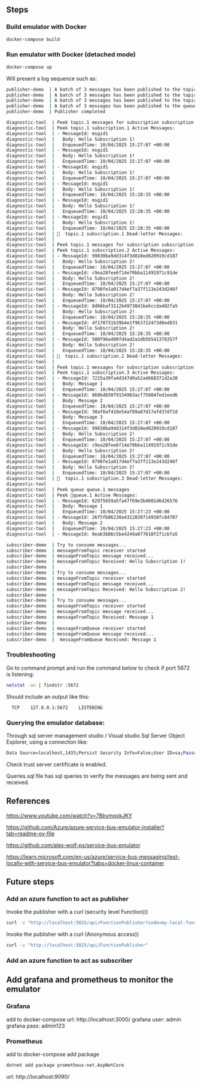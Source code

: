 ﻿## Steps

### Build emulator with Docker  

```bash
docker-compose build
```

### Run emulator with Docker (detached mode)

```bash
docker-compose up
```

Will present a log sequence such as:
```bash
publisher-demo  | A batch of 3 messages has been published to the topic.1. topic, for subscription.3 (no filter)
publisher-demo  | A batch of 3 messages has been published to the topic.1. topic, for subscription.2 filter
publisher-demo  | A batch of 3 messages has been published to the topic.1. topic, for subscription.1 filter
publisher-demo  | A batch of 3 messages has been published to the queue.1 queue.
publisher-demo  | Publisher completed
```

```bash
diagnostic-tool  | Peek topic.1 messages for subscription subscription.1
diagnostic-tool  | Peek topic.1 subscription.1 Active Messages:
diagnostic-tool  | - MessageId: msgid1
diagnostic-tool  |   Body: Hello Subscription 1!
diagnostic-tool  |   EnqueuedTime: 10/04/2025 15:27:07 +00:00
diagnostic-tool  | - MessageId: msgid1
diagnostic-tool  |   Body: Hello Subscription 1!
diagnostic-tool  |   EnqueuedTime: 10/04/2025 15:27:07 +00:00
diagnostic-tool  | - MessageId: msgid1
diagnostic-tool  |   Body: Hello Subscription 1!
diagnostic-tool  |   EnqueuedTime: 10/04/2025 15:27:07 +00:00
diagnostic-tool  | - MessageId: msgid1
diagnostic-tool  |   Body: Hello Subscription 1!
diagnostic-tool  |   EnqueuedTime: 10/04/2025 15:28:35 +00:00
diagnostic-tool  | - MessageId: msgid1
diagnostic-tool  |   Body: Hello Subscription 1!
diagnostic-tool  |   EnqueuedTime: 10/04/2025 15:28:35 +00:00
diagnostic-tool  | - MessageId: msgid1
diagnostic-tool  |   Body: Hello Subscription 1!
diagnostic-tool  |   EnqueuedTime: 10/04/2025 15:28:35 +00:00
diagnostic-tool  | 🔸  topic.1 subscription.1 Dead-letter Messages:
diagnostic-tool  |
diagnostic-tool  | Peek topic.1 messages for subscription subscription.2
diagnostic-tool  | Peek topic.1 subscription.2 Active Messages:
diagnostic-tool  | - MessageId: 99830ba9dd314f3d810ed020919cd187
diagnostic-tool  |   Body: Hello Subscription 2!
diagnostic-tool  |   EnqueuedTime: 10/04/2025 15:27:07 +00:00
diagnostic-tool  | - MessageId: c9ea28fee6f14e70bba11491971c91de
diagnostic-tool  |   Body: Hello Subscription 2!
diagnostic-tool  |   EnqueuedTime: 10/04/2025 15:27:07 +00:00
diagnostic-tool  | - MessageId: 0798fe1a017d4ef7a37f113e243d246f
diagnostic-tool  |   Body: Hello Subscription 2!
diagnostic-tool  |   EnqueuedTime: 10/04/2025 15:27:07 +00:00
diagnostic-tool  | - MessageId: 8d66baf3112b4973841be6ccda402fa5
diagnostic-tool  |   Body: Hello Subscription 2!
diagnostic-tool  |   EnqueuedTime: 10/04/2025 15:28:35 +00:00
diagnostic-tool  | - MessageId: 4f178731b39b4e1f963722473d0ed831
diagnostic-tool  |   Body: Hello Subscription 2!
diagnostic-tool  |   EnqueuedTime: 10/04/2025 15:28:35 +00:00
diagnostic-tool  | - MessageId: 500f96a400fd4ad2a1db56541378357f
diagnostic-tool  |   Body: Hello Subscription 2!
diagnostic-tool  |   EnqueuedTime: 10/04/2025 15:28:35 +00:00
diagnostic-tool  | 🔸  topic.1 subscription.2 Dead-letter Messages:
diagnostic-tool  |
diagnostic-tool  | Peek topic.1 messages for subscription subscription.3
diagnostic-tool  | Peek topic.1 subscription.3 Active Messages:
diagnostic-tool  | - MessageId: 7215a39fa4d347d0a52a4668371d2a38
diagnostic-tool  |   Body: Message 1
diagnostic-tool  |   EnqueuedTime: 10/04/2025 15:27:07 +00:00
diagnostic-tool  | - MessageId: 860bd650f9154983acf75084fed1eed6
diagnostic-tool  |   Body: Message 2
diagnostic-tool  |   EnqueuedTime: 10/04/2025 15:27:07 +00:00
diagnostic-tool  | - MessageId: 30af8af410e54af89a87d17afd37df2d
diagnostic-tool  |   Body: Message 3
diagnostic-tool  |   EnqueuedTime: 10/04/2025 15:27:07 +00:00
diagnostic-tool  | - MessageId: 99830ba9dd314f3d810ed020919cd187
diagnostic-tool  |   Body: Hello Subscription 2!
diagnostic-tool  |   EnqueuedTime: 10/04/2025 15:27:07 +00:00
diagnostic-tool  | - MessageId: c9ea28fee6f14e70bba11491971c91de
diagnostic-tool  |   Body: Hello Subscription 2!
diagnostic-tool  |   EnqueuedTime: 10/04/2025 15:27:07 +00:00
diagnostic-tool  | - MessageId: 0798fe1a017d4ef7a37f113e243d246f
diagnostic-tool  |   Body: Hello Subscription 2!
diagnostic-tool  |   EnqueuedTime: 10/04/2025 15:27:07 +00:00
diagnostic-tool  | 🔸  topic.1 subscription.3 Dead-letter Messages:
diagnostic-tool
diagnostic-tool  | Peek queue queue.1 messages
diagnostic-tool  | Peek 🔹queue.1 Active Messages:
diagnostic-tool  | - MessageId: 62975659a5fa47f69e3b4601d6d26576
diagnostic-tool  |   Body: Message 1
diagnostic-tool  |   EnqueuedTime: 10/04/2025 15:27:23 +00:00
diagnostic-tool  | - MessageId: 26f5fb86230a4312839714938fc84707
diagnostic-tool  |   Body: Message 2
diagnostic-tool  |   EnqueuedTime: 10/04/2025 15:27:23 +00:00
diagnostic-tool  | - MessageId: 0eab3b86c5be4249a077610f271cbfa5
```

```bash
subscriber-demo  | Try to consume messages...
subscriber-demo  | messageFromTopic receiver started
subscriber-demo  | messageFromTopic message received...
subscriber-demo  | messageFromTopic Received: Hello Subscription 1!
subscriber-demo  |
subscriber-demo  | Try to consume messages...
subscriber-demo  | messageFromTopic receiver started
subscriber-demo  | messageFromTopic message received...
subscriber-demo  | messageFromTopic Received: Hello Subscription 2!
subscriber-demo  |
subscriber-demo  | Try to consume messages...
subscriber-demo  | messageFromTopic receiver started
subscriber-demo  | messageFromTopic message received...
subscriber-demo  | messageFromTopic Received: Message 1
subscriber-demo  |
subscriber-demo  | messageFromQueue receiver started
subscriber-demo  | messageFromQueue message received...
subscriber-demo  |  messageFromQueue Received: Message 1

```

### Troubleshooting

Go to command prompt and run the command below to check if port 5672 is listening:
```bash
netstat -an | findstr :5672
```

Should include an output like this:
```text
  TCP    127.0.0.1:5672    LISTENING
```

### Querying the emulator database:

Through sql server management studio / Visual studio Sql Server Object Explorer, using a connection like:
```bash
Data Source=localhost,1433;Persist Security Info=False;User ID=sa;Password=p@ssw0rd123;Pooling=False;MultipleActiveResultSets=False;Encrypt=True;TrustServerCertificate=True;Application Name="SQL Server Management Studio";Command Timeout=30
```
Check trust server certificate is enabled.

Queries.sql file has sql queries to verify the messages are being sent and received.

## References

https://www.youtube.com/watch?v=7BbymqxkJKY

https://github.com/Azure/azure-service-bus-emulator-installer?tab=readme-ov-file

https://github.com/alex-wolf-ps/service-bus-emulator

https://learn.microsoft.com/en-us/azure/service-bus-messaging/test-locally-with-service-bus-emulator?tabs=docker-linux-container

## Future steps

### Add an azure function to act as publisher
Invoke the publisher with a curl (security level Function)))
```bash
curl -v "http://localhost:5025/api/FunctionPublisher?code=my-local-func-key"
```
Invoke the publisher with a curl (Anonymous access))
```bash
curl -v "http://localhost:5025/api/FunctionPublisher"
```

### Add an azure function to act as subscriber

## Add grafana and prometheus to monitor the emulator

### Grafana
add to docker-compose
url: http://localhost:3000/
grafana user: admin
grafana pass: admin123

### Prometheus
add to docker-compose
add package
```bash
dotnet add package prometheus-net.AspNetCore
```
url: http://localhost:9090/
